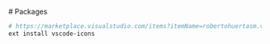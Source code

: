 # Packages

```sh
# https://marketplace.visualstudio.com/items?itemName=robertohuertasm.vscode-icons
ext install vscode-icons
```
